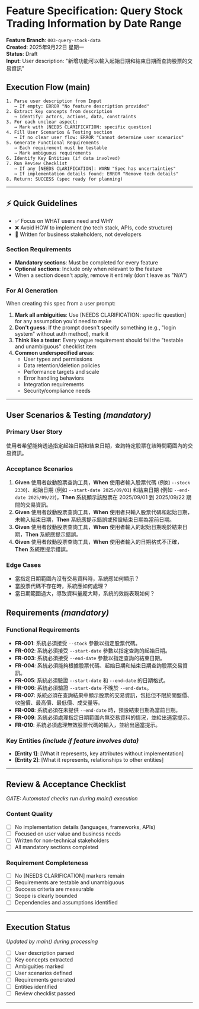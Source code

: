 # Feature Specification: Query Stock Trading Information by Date Range

**Feature Branch**: `003-query-stock-data`  
**Created**: 2025年9月22日 星期一  
**Status**: Draft  
**Input**: User description: "新增功能可以輸入起始日期和結束日期而查詢股票的交易資訊"

## Execution Flow (main)
```
1. Parse user description from Input
   → If empty: ERROR "No feature description provided"
2. Extract key concepts from description
   → Identify: actors, actions, data, constraints
3. For each unclear aspect:
   → Mark with [NEEDS CLARIFICATION: specific question]
4. Fill User Scenarios & Testing section
   → If no clear user flow: ERROR "Cannot determine user scenarios"
5. Generate Functional Requirements
   → Each requirement must be testable
   → Mark ambiguous requirements
6. Identify Key Entities (if data involved)
7. Run Review Checklist
   → If any [NEEDS CLARIFICATION]: WARN "Spec has uncertainties"
   → If implementation details found: ERROR "Remove tech details"
8. Return: SUCCESS (spec ready for planning)
```

---

## ⚡ Quick Guidelines
- ✅ Focus on WHAT users need and WHY
- ❌ Avoid HOW to implement (no tech stack, APIs, code structure)
- 👥 Written for business stakeholders, not developers

### Section Requirements
- **Mandatory sections**: Must be completed for every feature
- **Optional sections**: Include only when relevant to the feature
- When a section doesn't apply, remove it entirely (don't leave as "N/A")

### For AI Generation
When creating this spec from a user prompt:
1. **Mark all ambiguities**: Use [NEEDS CLARIFICATION: specific question] for any assumption you'd need to make
2. **Don't guess**: If the prompt doesn't specify something (e.g., "login system" without auth method), mark it
3. **Think like a tester**: Every vague requirement should fail the "testable and unambiguous" checklist item
4. **Common underspecified areas**:
   - User types and permissions
   - Data retention/deletion policies  
   - Performance targets and scale
   - Error handling behaviors
   - Integration requirements
   - Security/compliance needs

---

## User Scenarios & Testing *(mandatory)*

### Primary User Story
使用者希望能夠透過指定起始日期和結束日期，查詢特定股票在該時間範圍內的交易資訊。

### Acceptance Scenarios
1. **Given** 使用者啟動股票查詢工具，**When** 使用者輸入股票代碼 (例如 `--stock 2330`)、起始日期 (例如 `--start-date 2025/09/01`) 和結束日期 (例如 `--end-date 2025/09/22`)，**Then** 系統顯示該股票在 2025/09/01 到 2025/09/22 期間的交易資訊。
2. **Given** 使用者啟動股票查詢工具，**When** 使用者只輸入股票代碼和起始日期，未輸入結束日期，**Then** 系統應提示錯誤或預設結束日期為當前日期。
3. **Given** 使用者啟動股票查詢工具，**When** 使用者輸入的起始日期晚於結束日期，**Then** 系統應提示錯誤。
4. **Given** 使用者啟動股票查詢工具，**When** 使用者輸入的日期格式不正確，**Then** 系統應提示錯誤。

### Edge Cases
- 當指定日期範圍內沒有交易資料時，系統應如何顯示？
- 當股票代碼不存在時，系統應如何處理？
- 當日期範圍過大，導致資料量龐大時，系統的效能表現如何？

## Requirements *(mandatory)*

### Functional Requirements
- **FR-001**: 系統必須接受 `--stock` 參數以指定股票代碼。
- **FR-002**: 系統必須接受 `--start-date` 參數以指定查詢的起始日期。
- **FR-003**: 系統必須接受 `--end-date` 參數以指定查詢的結束日期。
- **FR-004**: 系統必須能夠根據股票代碼、起始日期和結束日期查詢股票交易資訊。
- **FR-005**: 系統必須驗證 `--start-date` 和 `--end-date` 的日期格式。
- **FR-006**: 系統必須驗證 `--start-date` 不晚於 `--end-date`。
- **FR-007**: 系統必須在查詢結果中顯示股票的交易資訊，包括但不限於開盤價、收盤價、最高價、最低價、成交量等。
- **FR-008**: 系統必須在未提供 `--end-date` 時，預設結束日期為當前日期。
- **FR-009**: 系統必須處理指定日期範圍內無交易資料的情況，並給出適當提示。
- **FR-010**: 系統必須處理無效股票代碼的輸入，並給出適當提示。

### Key Entities *(include if feature involves data)*
- **[Entity 1]**: [What it represents, key attributes without implementation]
- **[Entity 2]**: [What it represents, relationships to other entities]

---

## Review & Acceptance Checklist
*GATE: Automated checks run during main() execution*

### Content Quality
- [ ] No implementation details (languages, frameworks, APIs)
- [ ] Focused on user value and business needs
- [ ] Written for non-technical stakeholders
- [ ] All mandatory sections completed

### Requirement Completeness
- [ ] No [NEEDS CLARIFICATION] markers remain
- [ ] Requirements are testable and unambiguous  
- [ ] Success criteria are measurable
- [ ] Scope is clearly bounded
- [ ] Dependencies and assumptions identified

---

## Execution Status
*Updated by main() during processing*

- [ ] User description parsed
- [ ] Key concepts extracted
- [ ] Ambiguities marked
- [ ] User scenarios defined
- [ ] Requirements generated
- [ ] Entities identified
- [ ] Review checklist passed

---
